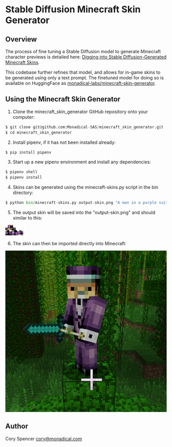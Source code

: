 # Stable Diffusion Minecraft Skin Generator

## Overview

The process of fine tuning a Stable Diffusion model to generate Minecraft character previews is detailed here: [Digging into Stable Diffusion-Generated Minecraft Skins](https://monadical.com/posts/mincraft-skin-generation.html).

This codebase further refines that model, and allows for in-game skins to be generated using only a text prompt.  The finetuned model for doing so is available on HuggingFace as [monadical-labs/minecraft-skin-generator](https://huggingface.co/monadical-labs/minecraft-skin-generator).

## Using the Minecraft Skin Generator

1. Clone the minecraft\_skin\_generator GitHub repository onto your computer:

  ```python
  $ git clone git@github.com:Monadical-SAS/minecraft_skin_generator.git
  $ cd minecraft_skin_generator
  ```

2. Install pipenv, if it has not been installed already:

  ```python
  $ pip install pipenv
  ```
  
3. Start up a new pipenv environment and install any dependencies:

  ```python
  $ pipenv shell
  $ pipenv install
  ```

4. Skins can be generated using the minecraft-skins.py script in the bin directory:

  ```python
  $ python bin/minecraft-skins.py output-skin.png "A man in a purple suit wearing a tophat"
  ```

5. The output skin will be saved into the "output-skin.png" and should similar to this:

  ![images/purple.png](images/purple.png)
  
6. The skin can then be imported directly into Minecraft:

  ![images/minecraft-screenshot.png](images/minecraft-screenshot.png)


## Author

Cory Spencer <cory@monadical.com>